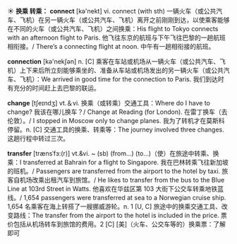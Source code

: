 ☀ <span class="category">**换乘 转乘：**</span>
<span class="vocabulary">**connect**</span> [kə'nekt] 
<span class="definition">vi. connect (with sth) 一辆火车（或公共汽车、飞机）在另一辆火车（或公共汽车、飞机）离开之前刚刚到达，以使乘客能够在不同的火车（或公共汽车、飞机）之间换乘：</span>His flight to Tokyo connects with an afternoon flight to Paris. 他飞往东京的航班与下午飞往巴黎的一趟航班相衔接。/ There’s a connecting flight at noon. 中午有一趟相衔接的航班。

<span class="vocabulary">**connection**</span> [kə'nekʃən] 
<span class="definition">n. [C] 乘客在车站或机场从一辆火车（或公共汽车、飞机）上下来后所立刻能够乘坐的、准备从车站或机场发出的另一辆火车（或公共汽车、飞机）：</span>We arrived in good time for the connection to Paris. 我们到达时有充分的时间赶上去巴黎的联运。

<span class="vocabulary">**change**</span> [tʃeɪndӡ] 
<span class="definition">vt.＆vi. 换乘（或转乘）交通工具：</span>Where do I have to change? 我该在哪儿换车？/ Change at Reading (for London). 在雷丁换车（去伦敦）。/ I stopped in Moscow only to change planes. 我为了转机才在莫斯科停留。<span class="definition">n. [C] 交通工具的换乘、转乘等：</span>The journey involved three changes. 这趟行程中转过三次。
           
<span class="vocabulary">**transfer**</span> [trænsˈfɜ:(r)]
<span class="definition">vt.&vi. ~ (sb) (from…) (to…)（使）在旅途中转乘、换乘：</span>I transferred at Bahrain for a flight to Singapore. 我在巴林转乘飞往新加坡的班机。/ Passengers are transferred from the airport to the hotel by taxi. 旅客自机场改乘出租汽车到旅馆。/ He likes to transfer from the bus to the Blue Line at 103rd Street in Watts. 他喜欢在华兹区第 103 大街下公交车转乘地铁蓝线。/ 1,654 passengers were transferred at sea to a Norwegian cruise ship. 1,654 名乘客在海上转搭了一艘挪威游轮。<span class="definition">n. 1 [U, C] 旅途中的换乘交通工具、改变路线：</span>The transfer from the airport to the hotel is included in the price. 票价包括从机场转车到旅馆的费用。<span class="definition">2 [C] [美]（火车、公交车等的）换乘票：</span>了解即可
